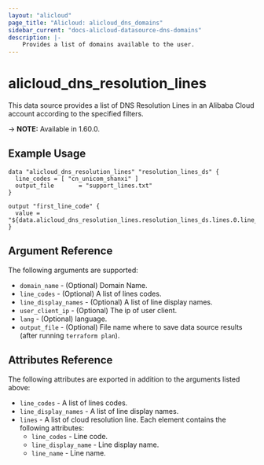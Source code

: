 ```yaml
---
layout: "alicloud"
page_title: "Alicloud: alicloud_dns_domains"
sidebar_current: "docs-alicloud-datasource-dns-domains"
description: |-
    Provides a list of domains available to the user.
---
```


# alicloud\_dns\_resolution\_lines

This data source provides a list of DNS Resolution Lines in an Alibaba Cloud account according to the specified filters.

-> **NOTE:** Available in 1.60.0.

## Example Usage

```
data "alicloud_dns_resolution_lines" "resolution_lines_ds" {
  line_codes = [ "cn_unicom_shanxi" ]
  output_file       = "support_lines.txt"
}

output "first_line_code" {
  value = "${data.alicloud_dns_resolution_lines.resolution_lines_ds.lines.0.line_code}"
}
```

## Argument Reference

The following arguments are supported:

* `domain_name` - (Optional) Domain Name. 
* `line_codes` - (Optional) A list of lines codes.
* `line_display_names` - (Optional) A list of line display names.
* `user_client_ip` - (Optional) The ip of user client.
* `lang` - (Optional) language.
* `output_file` - (Optional) File name where to save data source results (after running `terraform plan`).

## Attributes Reference

The following attributes are exported in addition to the arguments listed above:

* `line_codes` - A list of lines codes.
* `line_display_names` - A list of line display names.
* `lines` - A list of cloud resolution line. Each element contains the following attributes:
  * `line_codes` - Line code.
  * `line_display_name` - Line display name.
  * `line_name` - Line name.
